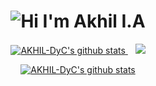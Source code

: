 <h1 align="center">
  <img alt="Hi I'm Akhil I.A" title="Hi" src="http://readme-typing-svg.herokuapp.com?color=%2335CD75&size=30&lines=Hi%2C+I'm+Akhil+I.A&center=true">
</h1>
<p align="center">
  <a href="https://github.com/AKHIL-Dyc">
    <img src=[![GitHub Streak](http://github-readme-streak-stats.herokuapp.com?user=AKHIL-Dyc&theme=gotham)](https://git.io/streak-stats)DyC&show_icons=true&include_all_commits=true&count_private=true&theme=tokyonight&hide_border=true" alt="AKHIL-DyC's github stats" />
  </a>&nbsp;&nbsp;
  <a href="https://github.com/AKHIL-DyC">
    <img src="https://github-readme-stats.vercel.app/api/top-langs/?username=AKHIL-DyC&layout=compact&theme=tokyonight&hide_border=true&langs_count=8&count_private=true&show_icons=true" />
  </a>
</p>
<p align="center">
  <a href="https://github.com/AKHIL-DyC">
    <img src="https://github-profile-trophy.vercel.app/?username=AlvinJoyDev&theme=tokyonight&no-frame=true" alt="AKHIL-DyC's github stats" />
  </a>
</p>
